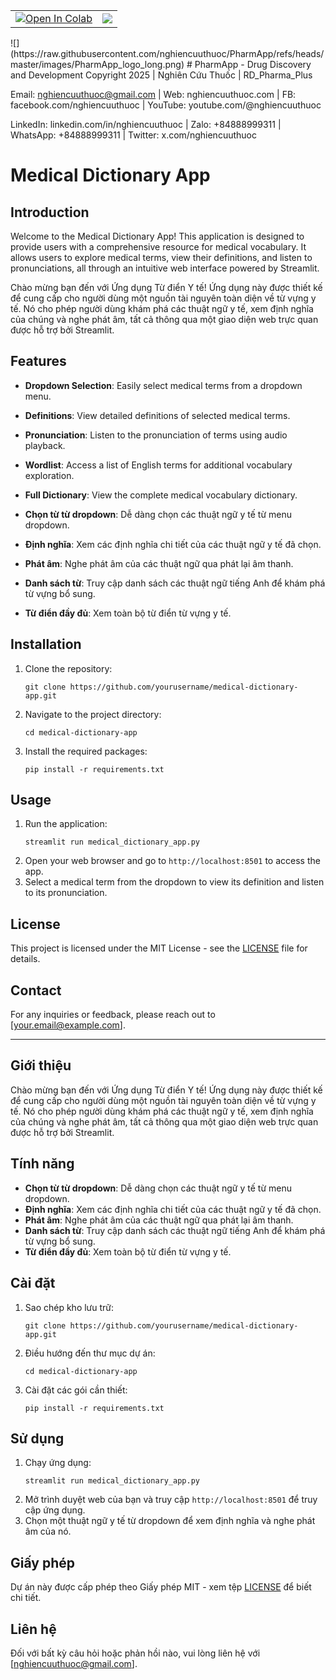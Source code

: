 <table align="center">
  <td>
    <a href="https://colab.research.google.com/github/nghiencuuthuoc/PharmApp/notebook/PharmApp.ipynb" target="_parent"><img src="https://colab.research.google.com/assets/colab-badge.svg" alt="Open In Colab"/></a>
  </td>
  <td>
    <a target="_blank" href="https://kaggle.com/kernels/welcome?src=https://github.com/nghiencuuthuoc/PharmApp/blob/master/notebook/PharmApp.ipynb"><img src="https://kaggle.com/static/images/open-in-kaggle.svg" /></a>
  </td>
</table>
![](https://raw.githubusercontent.com/nghiencuuthuoc/PharmApp/refs/heads/master/images/PharmApp_logo_long.png)
# PharmApp - Drug Discovery and Development
Copyright 2025 | Nghiên Cứu Thuốc | RD_Pharma_Plus

Email: nghiencuuthuoc@gmail.com | Web: nghiencuuthuoc.com | FB: facebook.com/nghiencuuthuoc | YouTube: youtube.com/@nghiencuuthuoc 

LinkedIn: linkedin.com/in/nghiencuuthuoc | Zalo: +84888999311 | WhatsApp: +84888999311 | Twitter: x.com/nghiencuuthuoc

# Medical Dictionary App

## Introduction
Welcome to the Medical Dictionary App! This application is designed to provide users with a comprehensive resource for medical vocabulary. It allows users to explore medical terms, view their definitions, and listen to pronunciations, all through an intuitive web interface powered by Streamlit.

Chào mừng bạn đến với Ứng dụng Từ điển Y tế! Ứng dụng này được thiết kế để cung cấp cho người dùng một nguồn tài nguyên toàn diện về từ vựng y tế. Nó cho phép người dùng khám phá các thuật ngữ y tế, xem định nghĩa của chúng và nghe phát âm, tất cả thông qua một giao diện web trực quan được hỗ trợ bởi Streamlit.

## Features
- **Dropdown Selection**: Easily select medical terms from a dropdown menu.
- **Definitions**: View detailed definitions of selected medical terms.
- **Pronunciation**: Listen to the pronunciation of terms using audio playback.
- **Wordlist**: Access a list of English terms for additional vocabulary exploration.
- **Full Dictionary**: View the complete medical vocabulary dictionary.

- **Chọn từ từ dropdown**: Dễ dàng chọn các thuật ngữ y tế từ menu dropdown.
- **Định nghĩa**: Xem các định nghĩa chi tiết của các thuật ngữ y tế đã chọn.
- **Phát âm**: Nghe phát âm của các thuật ngữ qua phát lại âm thanh.
- **Danh sách từ**: Truy cập danh sách các thuật ngữ tiếng Anh để khám phá từ vựng bổ sung.
- **Từ điển đầy đủ**: Xem toàn bộ từ điển từ vựng y tế.

## Installation
1. Clone the repository:
   ```
   git clone https://github.com/yourusername/medical-dictionary-app.git
   ```
2. Navigate to the project directory:
   ```
   cd medical-dictionary-app
   ```
3. Install the required packages:
   ```
   pip install -r requirements.txt
   ```

## Usage
1. Run the application:
   ```
   streamlit run medical_dictionary_app.py
   ```
2. Open your web browser and go to `http://localhost:8501` to access the app.
3. Select a medical term from the dropdown to view its definition and listen to its pronunciation.

## License
This project is licensed under the MIT License - see the [LICENSE](LICENSE) file for details.

## Contact
For any inquiries or feedback, please reach out to [your.email@example.com].

---

## Giới thiệu
Chào mừng bạn đến với Ứng dụng Từ điển Y tế! Ứng dụng này được thiết kế để cung cấp cho người dùng một nguồn tài nguyên toàn diện về từ vựng y tế. Nó cho phép người dùng khám phá các thuật ngữ y tế, xem định nghĩa của chúng và nghe phát âm, tất cả thông qua một giao diện web trực quan được hỗ trợ bởi Streamlit.

## Tính năng
- **Chọn từ từ dropdown**: Dễ dàng chọn các thuật ngữ y tế từ menu dropdown.
- **Định nghĩa**: Xem các định nghĩa chi tiết của các thuật ngữ y tế đã chọn.
- **Phát âm**: Nghe phát âm của các thuật ngữ qua phát lại âm thanh.
- **Danh sách từ**: Truy cập danh sách các thuật ngữ tiếng Anh để khám phá từ vựng bổ sung.
- **Từ điển đầy đủ**: Xem toàn bộ từ điển từ vựng y tế.

## Cài đặt
1. Sao chép kho lưu trữ:
   ```
   git clone https://github.com/yourusername/medical-dictionary-app.git
   ```
2. Điều hướng đến thư mục dự án:
   ```
   cd medical-dictionary-app
   ```
3. Cài đặt các gói cần thiết:
   ```
   pip install -r requirements.txt
   ```

## Sử dụng
1. Chạy ứng dụng:
   ```
   streamlit run medical_dictionary_app.py
   ```
2. Mở trình duyệt web của bạn và truy cập `http://localhost:8501` để truy cập ứng dụng.
3. Chọn một thuật ngữ y tế từ dropdown để xem định nghĩa và nghe phát âm của nó.

## Giấy phép
Dự án này được cấp phép theo Giấy phép MIT - xem tệp [LICENSE](LICENSE) để biết chi tiết.

## Liên hệ
Đối với bất kỳ câu hỏi hoặc phản hồi nào, vui lòng liên hệ với [nghiencuuthuoc@gmail.com].
